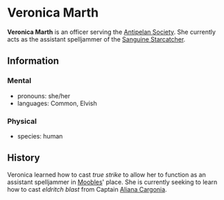 # Veronica Marth

**Veronica Marth** is an officer serving the [Antipelan Society](../). She currently acts as the assistant spelljammer of the [Sanguine Starcatcher](../fleet/ap-sf-01-sanguine-starcatcher.md).

## Information

### Mental

- pronouns: she/her
- languages: Common, Elvish

### Physical

- species: human

## History

Veronica learned how to cast _true strike_ to allow her to function as an assistant spelljammer in [Moobles](moobles.md)' place. She is currently seeking to learn how to cast _eldritch blast_ from Captain [Aliana Cargonia](aliana-cargonia.md).
